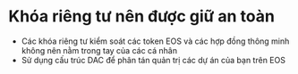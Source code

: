 **Khóa riêng tư** nên được giữ **an toàn**
====

 * Các khóa riêng tư kiểm soát các token EOS và các hợp đồng thông minh không nên nằm trong tay của các cá nhân
 * Sử dụng cấu trúc DAC để phân tán quản trị các dự án của bạn trên EOS

